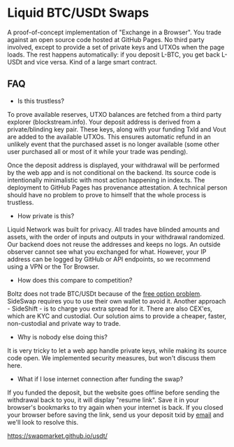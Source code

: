 # Liquid BTC/USDt Swaps

A proof-of-concept implementation of "Exchange in a Browser". You trade against an open source code hosted at GitHub Pages. No third party involved, except to provide a set of private keys and UTXOs when the page loads. The rest happens automatically: if you deposit L-BTC, you get back L-USDt and vice versa. Kind of a large smart contract.

## FAQ

- Is this trustless? 

To prove available reserves, UTXO balances are fetched from a third party explorer (blockstream.info). Your deposit address is derived from a private/blinding key pair. These keys, along with your funding TxId and Vout are added to the available UTXOs. This ensures automatic refund in an unlikely event that the purchased asset is no longer available (some other user purchased all or most of it while your trade was pending). 

Once the deposit address is displayed, your withdrawal will be performed by the web app and is not conditional on the backend. Its source code is intentionally minimalistic with most action happening in index.ts. The deployment to GitHub Pages has provenance attestation. A technical person should have no problem to prove to himself that the whole process is trustless.

- How private is this?

Liquid Network was built for privacy. All trades have blinded amounts and assets, with the order of inputs and outputs in your withdrawal randomized. Our backend does not reuse the addresses and keeps no logs. An outside observer cannot see what you exchanged for what. However, your IP address can be logged by GitHub or API endpoints, so we recommend using a VPN or the Tor Browser.

- How does this compare to competition?

Boltz does not trade BTC/USDt because of the [free option problem](https://blog.boltz.exchange/p/the-problem-with-free-options-69f9f59a2d48). SideSwap requires you to use their own wallet to avoid it. Another approach - SideShift - is to charge you extra spread for it. There are also CEX'es, which are KYC and custodial. Our solution aims to provide a cheaper, faster, non-custodial and private way to trade.

- Why is nobody else doing this?

It is very tricky to let a web app handle private keys, while making its source code open. We implemented security measures, but won't discuss them here.

- What if I lose internet connection after funding the swap?

If you funded the deposit, but the website goes offline before sending the withdrawal back to you, it will display "resume link". Save it in your browser's bookmarks to try again when your internet is back. If you closed your browser before saving the link, send us your deposit txid by [email](mailto:swapmarket.wizard996@passinbox.com) and we'll look to resolve this.

https://swapmarket.github.io/usdt/
